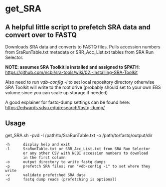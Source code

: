 # get_SRA

## A helpful little script to prefetch SRA data and convert over to FASTQ

Downloads SRA data and converts to FASTQ files. Pulls accession numbers 
from SraRunTable.txt metadata or SRR_Acc_List.txt tables from SRA Run
Selector.

**NOTE: assumes SRA Toolkit is installed and assigned to $PATH**: 
https://github.com/ncbi/sra-tools/wiki/02.-Installing-SRA-Toolkit
 
Also need to run *vdb-config -i* to set local repository directory
otherwise SRA Toolkit will write to the root drive (probably should set
to your own EBS volume since you can scale up storage if needed)

A good explainer for fastq-dump settings can be found here:
https://edwards.sdsu.edu/research/fastq-dump/


## Usage

get_SRA.sh -pvd -l /path/to/SraRunTable.txt -o /path/to/fastq/output/dir

	-h		display help and exit
	-l		SraRunTable.txt or SRR_Acc_List.txt from SRA Run Selector
			or any other CSV with NCBI accession numbers to download
			in the first column
	-o		output directory to write fastq dumps
	-p		prefetch SRA files; run "vdb-config -i" to set where they write
	-v		validate prefetched SRA data
	-d		fastq dump reads (prefetching is optional)
